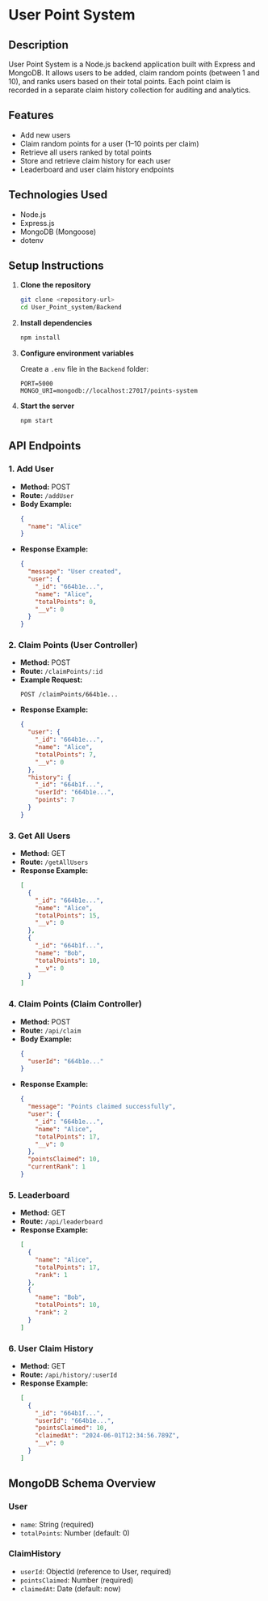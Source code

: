 # User Point System

## Description

User Point System is a Node.js backend application built with Express and MongoDB. It allows users to be added, claim random points (between 1 and 10), and ranks users based on their total points. Each point claim is recorded in a separate claim history collection for auditing and analytics.

## Features

- Add new users
- Claim random points for a user (1–10 points per claim)
- Retrieve all users ranked by total points
- Store and retrieve claim history for each user
- Leaderboard and user claim history endpoints

## Technologies Used

- Node.js
- Express.js
- MongoDB (Mongoose)
- dotenv

## Setup Instructions

1. **Clone the repository**
   ```sh
   git clone <repository-url>
   cd User_Point_system/Backend
   ```

2. **Install dependencies**
   ```sh
   npm install
   ```

3. **Configure environment variables**

   Create a `.env` file in the `Backend` folder:
   ```
   PORT=5000
   MONGO_URI=mongodb://localhost:27017/points-system
   ```

4. **Start the server**
   ```sh
   npm start
   ```

## API Endpoints

### 1. Add User

- **Method:** POST  
- **Route:** `/addUser`
- **Body Example:**
  ```json
  {
    "name": "Alice"
  }
  ```
- **Response Example:**
  ```json
  {
    "message": "User created",
    "user": {
      "_id": "664b1e...",
      "name": "Alice",
      "totalPoints": 0,
      "__v": 0
    }
  }
  ```

### 2. Claim Points (User Controller)

- **Method:** POST  
- **Route:** `/claimPoints/:id`
- **Example Request:**
  ```
  POST /claimPoints/664b1e...
  ```
- **Response Example:**
  ```json
  {
    "user": {
      "_id": "664b1e...",
      "name": "Alice",
      "totalPoints": 7,
      "__v": 0
    },
    "history": {
      "_id": "664b1f...",
      "userId": "664b1e...",
      "points": 7
    }
  }
  ```

### 3. Get All Users

- **Method:** GET  
- **Route:** `/getAllUsers`
- **Response Example:**
  ```json
  [
    {
      "_id": "664b1e...",
      "name": "Alice",
      "totalPoints": 15,
      "__v": 0
    },
    {
      "_id": "664b1f...",
      "name": "Bob",
      "totalPoints": 10,
      "__v": 0
    }
  ]
  ```

### 4. Claim Points (Claim Controller)

- **Method:** POST  
- **Route:** `/api/claim`
- **Body Example:**
  ```json
  {
    "userId": "664b1e..."
  }
  ```
- **Response Example:**
  ```json
  {
    "message": "Points claimed successfully",
    "user": {
      "_id": "664b1e...",
      "name": "Alice",
      "totalPoints": 17,
      "__v": 0
    },
    "pointsClaimed": 10,
    "currentRank": 1
  }
  ```

### 5. Leaderboard

- **Method:** GET  
- **Route:** `/api/leaderboard`
- **Response Example:**
  ```json
  [
    {
      "name": "Alice",
      "totalPoints": 17,
      "rank": 1
    },
    {
      "name": "Bob",
      "totalPoints": 10,
      "rank": 2
    }
  ]
  ```

### 6. User Claim History

- **Method:** GET  
- **Route:** `/api/history/:userId`
- **Response Example:**
  ```json
  [
    {
      "_id": "664b1f...",
      "userId": "664b1e...",
      "pointsClaimed": 10,
      "claimedAt": "2024-06-01T12:34:56.789Z",
      "__v": 0
    }
  ]
  ```

## MongoDB Schema Overview

### User

- `name`: String (required)
- `totalPoints`: Number (default: 0)

### ClaimHistory

- `userId`: ObjectId (reference to User, required)
- `pointsClaimed`: Number (required)
- `claimedAt`: Date (default: now)

